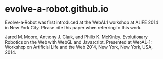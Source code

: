 evolve-a-robot.github.io
========================

Evolve-a-Robot was first introduced at the WebAL1 workshop at ALIFE 2014 in New York City.  Please cite this paper when referring to this work.  

Jared M. Moore, Anthony J. Clark, and Philip K. McKinley. Evolutionary Robotics on the Web with WebGL and Javascript.  Presented at WebAL-1: Workshop on Artificial Life and the Web 2014, New York, New York, USA, 2014.
